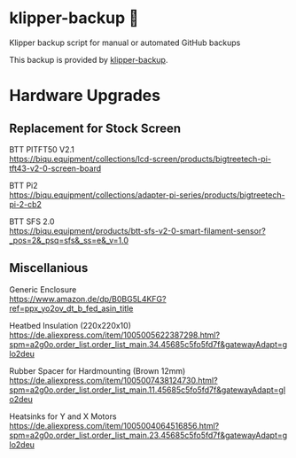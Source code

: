 # klipper-backup 💾 
Klipper backup script for manual or automated GitHub backups 

This backup is provided by [klipper-backup](https://github.com/Staubgeborener/klipper-backup).


# Hardware Upgrades

## Replacement for Stock Screen

BTT PITFT50 V2.1  
https://biqu.equipment/collections/lcd-screen/products/bigtreetech-pi-tft43-v2-0-screen-board

BTT Pi2  
https://biqu.equipment/collections/adapter-pi-series/products/bigtreetech-pi-2-cb2

BTT SFS 2.0  
https://biqu.equipment/products/btt-sfs-v2-0-smart-filament-sensor?_pos=2&_psq=sfs&_ss=e&_v=1.0

## Miscellanious

Generic Enclosure  
https://www.amazon.de/dp/B0BG5L4KFG?ref=ppx_yo2ov_dt_b_fed_asin_title

Heatbed Insulation (220x220x10)  
https://de.aliexpress.com/item/1005005622387298.html?spm=a2g0o.order_list.order_list_main.34.45685c5fo5fd7f&gatewayAdapt=glo2deu

Rubber Spacer for Hardmounting (Brown 12mm)  
https://de.aliexpress.com/item/1005007438124730.html?spm=a2g0o.order_list.order_list_main.11.45685c5fo5fd7f&gatewayAdapt=glo2deu

Heatsinks for Y and X Motors  
https://de.aliexpress.com/item/1005004064516856.html?spm=a2g0o.order_list.order_list_main.23.45685c5fo5fd7f&gatewayAdapt=glo2deu

